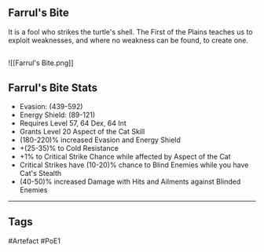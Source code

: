 ## Farrul's Bite
It is a fool who strikes the turtle's shell. The First of the Plains teaches us to exploit weaknesses, and where no weakness can be found, to create one.
##
![[Farrul's Bite.png]]
## Farrul's Bite Stats
- Evasion: (439-592)
- Energy Shield: (89-121)
- Requires Level 57, 64 Dex, 64 Int
- Grants Level 20 Aspect of the Cat Skill
- (180-220)% increased Evasion and Energy Shield
- +(25-35)% to Cold Resistance
- +1% to Critical Strike Chance while affected by Aspect of the Cat
- Critical Strikes have (10-20)% chance to Blind Enemies while you have Cat's Stealth
- (40-50)% increased Damage with Hits and Ailments against Blinded Enemies


---
## Tags
#Artefact
#PoE1